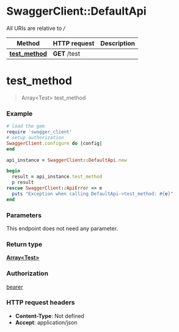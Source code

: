 # SwaggerClient::DefaultApi

All URIs are relative to */*

Method | HTTP request | Description
------------- | ------------- | -------------
[**test_method**](DefaultApi.md#test_method) | **GET** /test | 

# **test_method**
> Array&lt;Test&gt; test_method



### Example
```ruby
# load the gem
require 'swagger_client'
# setup authorization
SwaggerClient.configure do |config|
end

api_instance = SwaggerClient::DefaultApi.new

begin
  result = api_instance.test_method
  p result
rescue SwaggerClient::ApiError => e
  puts "Exception when calling DefaultApi->test_method: #{e}"
end
```

### Parameters
This endpoint does not need any parameter.

### Return type

[**Array&lt;Test&gt;**](Test.md)

### Authorization

[bearer](../README.md#bearer)

### HTTP request headers

 - **Content-Type**: Not defined
 - **Accept**: application/json



